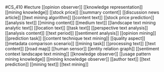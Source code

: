 #CS_410
#lecture
[[opinion observer]]
[[knowledge representation]]
[[mining knowledge]]
[[stock price]]
[[summary content]]
[[discussion news article]]
[[text mining algorithm]]
[[content text]]
[[stock price prediction]]
[[analysis text]]
[[mining content]]
[[medium text]]
[[landscape text mining analytic text]]
[[location text]]
[[task text]]
[[perspective text analysis]]
[[analysis content]]
[[text period]]
[[sentiment analysis]]
[[opinion mining]]
[[prediction task]]
[[content technique text mining]]
[[quality aspect]]
[[metadata comparison scenario]]
[[mining task]]
[[processing text]]
[[text content]]
[[road map]]
[[human sensor]]
[[entity relation graph]]
[[sentiment context landscape text mining]]
[[knowledge observer]]
[[usage pattern mining knowledge]]
[[mining knowledge observer]]
[[author text]]
[[text prediction]]
[[mining text]]
[[text mining]]
